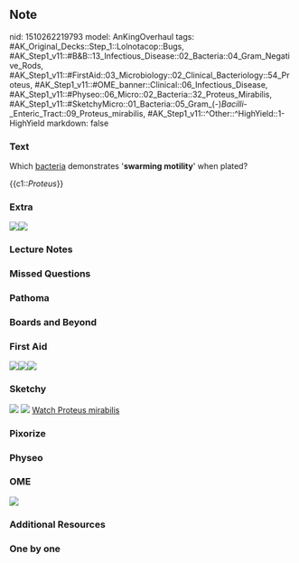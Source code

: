 ## Note
nid: 1510262219793
model: AnKingOverhaul
tags: #AK_Original_Decks::Step_1::Lolnotacop::Bugs, #AK_Step1_v11::#B&B::13_Infectious_Disease::02_Bacteria::04_Gram_Negative_Rods, #AK_Step1_v11::#FirstAid::03_Microbiology::02_Clinical_Bacteriology::54_Proteus, #AK_Step1_v11::#OME_banner::Clinical::06_Infectious_Disease, #AK_Step1_v11::#Physeo::06_Micro::02_Bacteria::32_Proteus_Mirabilis, #AK_Step1_v11::#SketchyMicro::01_Bacteria::05_Gram_(-)_Bacilli_-_Enteric_Tract::09_Proteus_mirabilis, #AK_Step1_v11::^Other::^HighYield::1-HighYield
markdown: false

### Text
Which <u>bacteria</u> demonstrates '<b>swarming motility</b>' when
plated?
<div>
  {{c1::<i>Proteus</i>}}
</div>

### Extra
<img src="paste-16101832393052.jpg"><img src=
"paste-14220636717457.jpg">

### Lecture Notes


### Missed Questions


### Pathoma


### Boards and Beyond


### First Aid
<img src="paste-128453881888771.jpg"><img src=
"paste-257582073643011.jpg"><img src="paste-34750580391939.jpg">

### Sketchy
<img src="paste-127899831107587.jpg"> <img src=
"paste-5cb971e0c6f4349d9190adeac8fe4d1112567218.png"> <a href=
"https://dashboard.sketchy.com/study/medical/courses/medical-microbiology/units/medical-microbiology-bacteria/videos/medical-microbiology-bacteria-gram-negative-bacilli-enteric-tract-proteus-mirabilis?utm_source=anki&utm_medium=partnership&utm_campaign=february_update&utm_content=medical">
Watch Proteus mirabilis</a>

### Pixorize


### Physeo


### OME
<div class="ome-widget">
  <a href=
  "https://onlinemeded.org/spa/infectious-disease?ref=anki"><img src="_OME_AnkiFlashcards_Topic_4.png"></a>
</div>

### Additional Resources


### One by one


